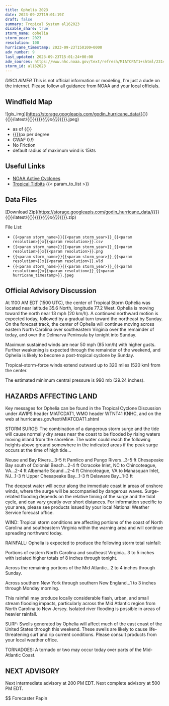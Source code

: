 ```yaml
---
title: Ophelia 2023
date: 2023-09-22T19:01:19Z
draft: false
summary: Tropical System al162023
disable_share: true
storm_name: ophelia
storm_year: 2023
resolution: 100
hurricane_timestamp: 2023-09-23T150100+0000
adv_number: 9
last_updated: 2023-09-23T15:01:24+00:00
adv_sources: https://www.nhc.noaa.gov/text/refresh/MIATCPAT1+shtml/231449.shtml;https://www.nhc.noaa.gov/refresh/graphics_at1+shtml/145104.shtml?cone
storm_id: al162023
---
```

*DISCLAIMER* This is not official information or modeling, I'm just a dude on the internet.  Please follow all guidance from NOAA and your local officials.

## Windfield Map
![gis_img](https://storage.googleapis.com/godin_hurricane_data/{{<param storm_name>}}{{<param storm_year>}}/latest/{{<param storm_name>}}{{<param storm_year>}}_{{<param resolution>}}x{{<param resolution>}}_{{<param hurricane_timestamp>}}.jpeg)

- as of {{<param last_updated>}}
- {{<param resolution>}}px per degree
- GWAF 0.9
- No Friction
- default radius of maximum wind is 15kts

## Useful Links
- [NOAA Active Cyclones](https://www.nhc.noaa.gov/)
- [Tropical Tidbits](https://www.tropicaltidbits.com/storminfo/)
{{< param_to_list >}}

## Data Files
[Download Zip](https://storage.googleapis.com/godin_hurricane_data/{{<param storm_name>}}{{<param storm_year>}}/latest/{{<param storm_name>}}{{<param storm_year>}}_{{<param resolution>}}x{{<param resolution>}}_{{<param hurricane_timestamp>}}.zip)

File List:
- `{{<param storm_name>}}{{<param storm_year>}}_{{<param resolution>}}x{{<param resolution>}}.csv`
- `{{<param storm_name>}}{{<param storm_year>}}_{{<param resolution>}}x{{<param resolution>}}.png`
- `{{<param storm_name>}}{{<param storm_year>}}_{{<param resolution>}}x{{<param resolution>}}.wld`
- `{{<param storm_name>}}{{<param storm_year>}}_{{<param resolution>}}x{{<param resolution>}}_{{<param hurricane_timestamp>}}.jpeg`


## Official Advisory Discussion
At 1100 AM EDT (1500 UTC), the center of Tropical Storm Ophelia was 
located near latitude 35.6 North, longitude 77.2 West. Ophelia is 
moving toward the north near 13 mph (20 km/h). A continued northward 
motion is expected today, followed by a gradual turn toward the 
northeast by Sunday. On the forecast track, the center of Ophelia 
will continue moving across eastern North Carolina over southeastern 
Virginia over the remainder of today, and over the Delmarva 
Peninsula by tonight into Sunday.
 
Maximum sustained winds are near 50 mph (85 km/h) with higher gusts. 
Further weakening is expected through the remainder of the weekend, 
and Ophelia is likely to become a post-tropical cyclone by Sunday.
 
Tropical-storm-force winds extend outward up to 320 miles (520 km)
from the center.
 
The estimated minimum central pressure is 990 mb (29.24 inches).
 
 
HAZARDS AFFECTING LAND
----------------------
Key messages for Ophelia can be found in the Tropical Cyclone
Discussion under AWIPS header MIATCDAT1, WMO header WTNT41 KNHC,
and on the web at hurricanes.gov/text/MIATCDAT1.shtml
 
STORM SURGE:  The combination of a dangerous storm surge and the
tide will cause normally dry areas near the coast to be flooded by
rising waters moving inland from the shoreline.  The water could
reach the following heights above ground somewhere in the indicated
areas if the peak surge occurs at the time of high tide...
 
Neuse and Bay Rivers...3-5 ft
Pamlico and Pungo Rivers...3-5 ft
Chesapeake Bay south of Colonial Beach...2-4 ft
Ocracoke Inlet, NC to Chincoteague, VA...2-4 ft
Albemarle Sound...2-4 ft
Chincoteague, VA to Manasquan Inlet, NJ...1-3 ft
Upper Chesapeake Bay...1-3 ft
Delaware Bay...1-3 ft
 
The deepest water will occur along the immediate coast in areas of
onshore winds, where the surge will be accompanied by dangerous
waves.  Surge-related flooding depends on the relative timing of the
surge and the tidal cycle, and can vary greatly over short
distances.  For information specific to your area, please see
products issued by your local National Weather Service forecast
office.
 
WIND:  Tropical storm conditions are affecting portions of the coast
of North Carolina and southeastern Virginia within the warning area
and will continue spreading northward today.
 
RAINFALL:
Ophelia is expected to produce the following storm total rainfall:
 
Portions of eastern North Carolina and southeast Virginia...3 to 5
inches with isolated higher totals of 8 inches through tonight.
 
Across the remaining portions of the Mid Atlantic...2 to 4 inches
through Sunday.
 
Across southern New York through southern New England...1 to 3
inches through Monday morning.
 
This rainfall may produce locally considerable flash, urban, and
small stream flooding impacts, particularly across the Mid Atlantic
region from North Carolina to New Jersey. Isolated river flooding is
possible in areas of heavier rainfall.
 
SURF:  Swells generated by Ophelia will affect much of the east
coast of the United States through this weekend.  These swells are
likely to cause life-threatening surf and rip current conditions.
Please consult products from your local weather office.
 
TORNADOES:  A tornado or two may occur today over parts of the
Mid-Atlantic Coast.
 
 
NEXT ADVISORY
-------------
Next intermediate advisory at 200 PM EDT.
Next complete advisory at 500 PM EDT.
 
$$
Forecaster Papin